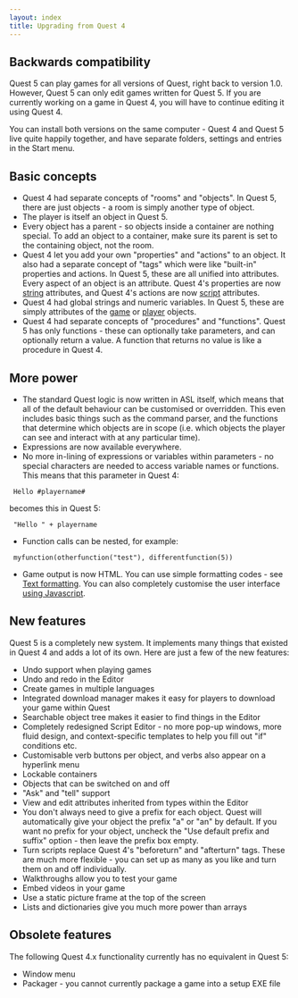 ```yaml
---
layout: index
title: Upgrading from Quest 4
---
```


Backwards compatibility
-----------------------

Quest 5 can play games for all versions of Quest, right back to version 1.0. However, Quest 5 can only edit games written for Quest 5. If you are currently working on a game in Quest 4, you will have to continue editing it using Quest 4.

You can install both versions on the same computer - Quest 4 and Quest 5 live quite happily together, and have separate folders, settings and entries in the Start menu.

Basic concepts
--------------

-   Quest 4 had separate concepts of "rooms" and "objects". In Quest 5, there are just objects - a room is simply another type of object.
-   The player is itself an object in Quest 5.
-   Every object has a parent - so objects inside a container are nothing special. To add an object to a container, make sure its parent is set to the containing object, not the room.
-   Quest 4 let you add your own "properties" and "actions" to an object. It also had a separate concept of "tags" which were like "built-in" properties and actions. In Quest 5, these are all unified into attributes. Every aspect of an object is an attribute. Quest 4's properties are now [string](types/string.html) attributes, and Quest 4's actions are now [script](types/script.html) attributes.
-   Quest 4 had global strings and numeric variables. In Quest 5, these are simply attributes of the [game](elements/game.html) or [player](player.html) objects.
-   Quest 4 had separate concepts of "procedures" and "functions". Quest 5 has only functions - these can optionally take parameters, and can optionally return a value. A function that returns no value is like a procedure in Quest 4.

More power
----------

-   The standard Quest logic is now written in ASL itself, which means that all of the default behaviour can be customised or overridden. This even includes basic things such as the command parser, and the functions that determine which objects are in scope (i.e. which objects the player can see and interact with at any particular time).
-   Expressions are now available everywhere.
-   No more in-lining of expressions or variables within parameters - no special characters are needed to access variable names or functions. This means that this parameter in Quest 4:

<!-- -->

     Hello #playername#

becomes this in Quest 5:

     "Hello " + playername

-   Function calls can be nested, for example:

<!-- -->

     myfunction(otherfunction("test"), differentfunction(5))

-   Game output is now HTML. You can use simple formatting codes - see [Text formatting](tutorial/text_formatting.html). You can also completely customise the user interface [using Javascript](tutorial/using_javascript.html).

New features
------------

Quest 5 is a completely new system. It implements many things that existed in Quest 4 and adds a lot of its own. Here are just a few of the new features:

-   Undo support when playing games
-   Undo and redo in the Editor
-   Create games in multiple languages
-   Integrated download manager makes it easy for players to download your game within Quest
-   Searchable object tree makes it easier to find things in the Editor
-   Completely redesigned Script Editor - no more pop-up windows, more fluid design, and context-specific templates to help you fill out "if" conditions etc.
-   Customisable verb buttons per object, and verbs also appear on a hyperlink menu
-   Lockable containers
-   Objects that can be switched on and off
-   "Ask" and "tell" support
-   View and edit attributes inherited from types within the Editor
-   You don't always need to give a prefix for each object. Quest will automatically give your object the prefix "a" or "an" by default. If you want no prefix for your object, uncheck the "Use default prefix and suffix" option - then leave the prefix box empty.
-   Turn scripts replace Quest 4's "beforeturn" and "afterturn" tags. These are much more flexible - you can set up as many as you like and turn them on and off individually.
-   Walkthroughs allow you to test your game
-   Embed videos in your game
-   Use a static picture frame at the top of the screen
-   Lists and dictionaries give you much more power than arrays

Obsolete features
-----------------

The following Quest 4.x functionality currently has no equivalent in Quest 5:

-   Window menu
-   Packager - you cannot currently package a game into a setup EXE file

